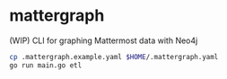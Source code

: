 # mattergraph
(WIP) CLI for graphing Mattermost data with Neo4j

```bash
cp .mattergraph.example.yaml $HOME/.mattergraph.yaml
go run main.go etl
```
